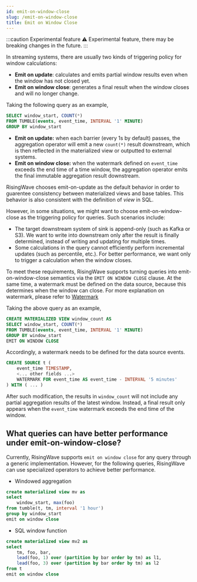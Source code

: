 ```yaml
---
id: emit-on-window-close
slug: /emit-on-window-close
title: Emit on Window Close
---
```


:::caution Experimental feature
⚠️ Experimental feature, there may be breaking changes in the future.
:::

In streaming systems, there are usually two kinds of triggering policy for window calculations:

- **Emit on update**: calculates and emits partial window results even when the window has not closed yet.
- **Emit on window close**: generates a final result when the window closes and will no longer change.

Taking the following query as an example,

```sql
SELECT window_start, COUNT(*)
FROM TUMBLE(events, event_time, INTERVAL '1' MINUTE)
GROUP BY window_start
```

- **Emit on update:** when each barrier (every 1s by default) passes, the aggregation operator will emit a new `count(*)` result downstream, which is then reflected in the materialized view or outputted to external systems.
- **Emit on window close:** when the watermark defined on `event_time` exceeds the end time of a time window, the aggregation operator emits the final immutable aggregation result downstream.

RisingWave chooses emit-on-update as the default behavior in order to guarentee consistency between materialized views and base tables. This behavior is also consistent with the definition of *view* in SQL.

However, in some situations, we might want to choose emit-on-window-close as the triggering policy for queries. Such scenarios include:

- The target downstream system of sink is append-only (such as Kafka or S3). We want to write into downstream only after the result is finally determined, instead of writing and updating for multiple times.
- Some calculations in the query cannot efficiently perform incremental updates (such as percentile, etc.). For better performance, we want only to trigger a calculation when the window closes.

To meet these requirements, RisingWave supports turning queries into emit-on-window-close semantics via the `EMIT ON WINDOW CLOSE` clause. At the same time, a watermark must be defined on the data source, because this determines when the window can close. For more explanation on watermark, please refer to [Watermark](https://www.risingwave.dev/docs/upcoming/watermarks/)

Taking the above query as an example,

```sql
CREATE MATERIALIZED VIEW window_count AS
SELECT window_start, COUNT(*)
FROM TUMBLE(events, event_time, INTERVAL '1' MINUTE)
GROUP BY window_start
EMIT ON WINDOW CLOSE
```

Accordingly, a watermark needs to be defined for the data source events.

```sql
CREATE SOURCE t (
    event_time TIMESTAMP,
    <... other fields ...>
    WATERMARK FOR event_time AS event_time - INTERVAL '5 minutes'
) WITH ( ... )
```

After such modification, the results in `window_count` will not include any partial aggregation results of the latest window. Instead, a final result only appears when the `event_time` watermark exceeds the end time of the window.

## What queries can have better performance under emit-on-window-close?

Currently, RisingWave supports `emit on window close` for any query through a generic implementation. However, for the following queries, RisingWave can use specialized operators to achieve better performance.

- Windowed aggregation

```sql
create materialized view mv as
select
    window_start, max(foo)
from tumble(t, tm, interval '1 hour')
group by window_start
emit on window close
```

- SQL window function

```sql
create materialized view mv2 as
select
    tm, foo, bar,
    lead(foo, 1) over (partition by bar order by tm) as l1,
    lead(foo, 3) over (partition by bar order by tm) as l2
from t
emit on window close
```